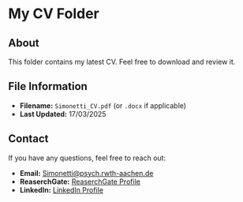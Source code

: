 # My CV Folder

## About
This folder contains my latest CV. Feel free to download and review it.

## File Information
- **Filename:** `Simonetti_CV.pdf` (or `.docx` if applicable)
- **Last Updated:** 17/03/2025

## Contact
If you have any questions, feel free to reach out:
- **Email:** Simonetti@psych.rwth-aachen.de
- **ReaserchGate:** [ReaserchGate Profile](https://www.researchgate.net/profile/Matilde-Simonetti?ev=hdr_xprf)
- **LinkedIn:** [LinkedIn Profile](https://www.linkedin.com/in/matilde-ellen-simonetti/)
